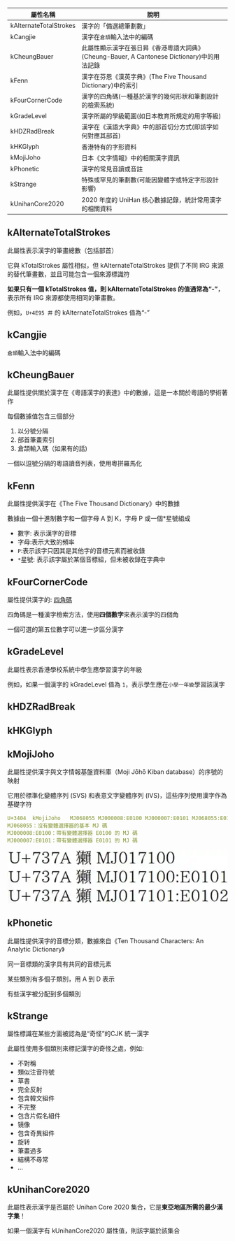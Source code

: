 | 屬性名稱                   | 說明                                                               |
|------------------------|------------------------------------------------------------------|
| kAlternateTotalStrokes | 漢字的「備選總筆劃數」                                                      |
| kCangjie               | 漢字在`倉頡`輸入法中的編碼                                                   |
| kCheungBauer           | 此屬性顯示漢字在張日昇《香港粵語大詞典》(Cheung-Bauer, A Cantonese Dictionary)中的用法記錄 |
| kFenn                  | 漢字在芬恩《漢英字典》(The Five Thousand Dictionary)中的索引                    |
| kFourCornerCode        | 漢字的四角碼(一種基於漢字的幾何形狀和筆劃設計的檢索系統)                                    |
| kGradeLevel            | 漢字所屬的學級範圍(如日本教育所規定的用字等級)                                         |
| kHDZRadBreak           | 漢字在《漢語大字典》中的部首切分方式(即該字如何對應其部首)                                   |
| kHKGlyph               | 香港特有的字形資料                                                        |
| kMojiJoho              | 日本《文字情報》中的相關漢字資訊                                                 |
| kPhonetic              | 漢字的常見音讀或音註                                                       |
| kStrange               | 特殊或罕見的筆劃數(可能因變體字或特定字形設計影響)                                       |
| kUnihanCore2020        | 2020 年度的 UniHan 核心數據記錄，統計常用漢字的相關資料                               |

## kAlternateTotalStrokes

此屬性表示漢字的筆畫總數（包括部首）

它與 kTotalStrokes 屬性相似，但 kAlternateTotalStrokes 提供了不同 IRG 來源的替代筆畫數，並且可能包含一個來源標識符

**如果只有一個 kTotalStrokes 值，則 kAlternateTotalStrokes 的值通常為“-”**，表示所有 IRG 來源都使用相同的筆畫數。

例如，`U+4E95 井` 的 kAlternateTotalStrokes 值為“-”

## kCangjie

`倉頡`輸入法中的編碼

## kCheungBauer

此屬性提供關於漢字在《粵語漢字的表達》中的數據，這是一本關於粵語的學術著作

每個數據值包含三個部分

1. 以分號分隔
2. 部首筆畫索引
3. 倉頡輸入碼（如果有的話)

一個以逗號分隔的粵語讀音列表，使用粵拼羅馬化

## kFenn

此屬性提供漢字在《The Five Thousand Dictionary》中的數據

數據由一個十進制數字和一個字母 A 到 K，字母 P 或一個*星號組成

- 數字: 表示漢字的音標
- 字母:表示大致的頻率
- `P`:表示該字只因其是其他字的音標元素而被收錄
- `*`星號: 表示該字屬於某個音標組，但未被收錄在字典中

## kFourCornerCode

屬性提供漢字的: [四角碼](https://zh.wikipedia.org/zh-tw/%E5%9B%9B%E8%A7%92%E5%8F%B7%E7%A0%81)

四角碼是一種漢字檢索方法，使用**四個數字**來表示漢字的四個角

一個可選的第五位數字可以進一步區分漢字

## kGradeLevel

此屬性表示香港學校系統中學生應學習漢字的年級

例如，如果一個漢字的 kGradeLevel 值為 `1`，表示學生應在`小學一年級`學習該漢字

## kHDZRadBreak

## kHKGlyph

## kMojiJoho

此屬性提供漢字與文字情報基盤資料庫（Moji Jōhō Kiban database）的序號的映射

它用於標準化變體序列 (SVS) 和表意文字變體序列 (IVS)，這些序列使用漢字作為基礎字符

```yaml
U+3404	kMojiJoho	MJ068055 MJ000008:E0100 MJ000007:E0101 MJ068055:E0102
MJ068055：沒有變體選擇器的基本 MJ 碼
MJ000008:E0100：帶有變體選擇器 E0100 的 MJ 碼
MJ000007:E0101：帶有變體選擇器 E0101 的 MJ 碼
```

![mjcode_example](img/mjcode_example.webp)

## kPhonetic

此屬性提供漢字的音標分類，數據來自《Ten Thousand Characters: An Analytic Dictionary》

同一音標類的漢字具有共同的音標元素

某些類別有多個子類別，用 A 到 D 表示

有些漢字被分配到多個類別

## kStrange

屬性標識在某些方面被認為是“奇怪”的CJK 統一漢字

此屬性使用多個類別來標記漢字的奇怪之處，例如:

- 不對稱
- 類似注音符號
- 草書
- 完全反射
- 包含韓文組件
- 不完整
- 包含片假名組件
- 镜像
- 包含奇異組件
- 旋转
- 筆畫過多
- 結構不尋常
- ...

## kUnihanCore2020

此屬性表示漢字是否屬於 Unihan Core 2020 集合，它是**東亞地區所需的最少漢字集**！

如果一個漢字有 kUnihanCore2020 屬性值，則該字屬於該集合
